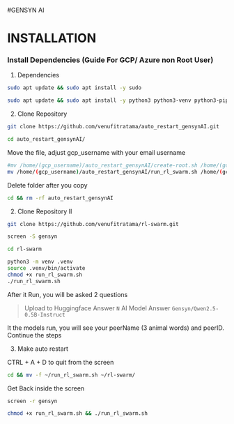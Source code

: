 #GENSYN AI

# INSTALLATION

### Install Dependencies (Guide For GCP/ Azure non Root User)
1. Dependencies
```bash
sudo apt update && sudo apt install -y sudo
```

```bash
sudo apt update && sudo apt install -y python3 python3-venv python3-pip curl wget screen git lsof nano unzip iproute2 build-essential gcc g++
```

2. Clone Repository
```bash
git clone https://github.com/venufitratama/auto_restart_gensynAI.git
```

```bash
cd auto_restart_gensynAI/
```

Move the file, adjust gcp_username with your email username
```bash
#mv /home/(gcp_username)/auto_restart_gensynAI/create-root.sh /home/(gcp_username)/
mv /home/(gcp_username)/auto_restart_gensynAI/run_rl_swarm.sh /home/(gcp_username)/
```

Delete folder after you copy
```bash
cd && rm -rf auto_restart_gensynAI
```

2. Clone Repository II
```bash
git clone https://github.com/venufitratama/rl-swarm.git
```

```bash
screen -S gensyn
```

```bash
cd rl-swarm
```

```bash
python3 -m venv .venv
source .venv/bin/activate
chmod +x run_rl_swarm.sh
./run_rl_swarm.sh
```

After it Run, you will be asked 2 questions
> Upload to Huggingface Answer `N`
> AI Model Answer `Gensyn/Qwen2.5-0.5B-Instruct`

It the models run, you will see your peerName (3 animal words) and peerID.
Continue the steps

3. Make auto restart

CTRL + A + D to quit from the screen 

```bash
cd && mv -f ~/run_rl_swarm.sh ~/rl-swarm/
```

Get Back inside the screen
```bash
screen -r gensyn
```

```bash
chmod +x run_rl_swarm.sh && ./run_rl_swarm.sh
```
